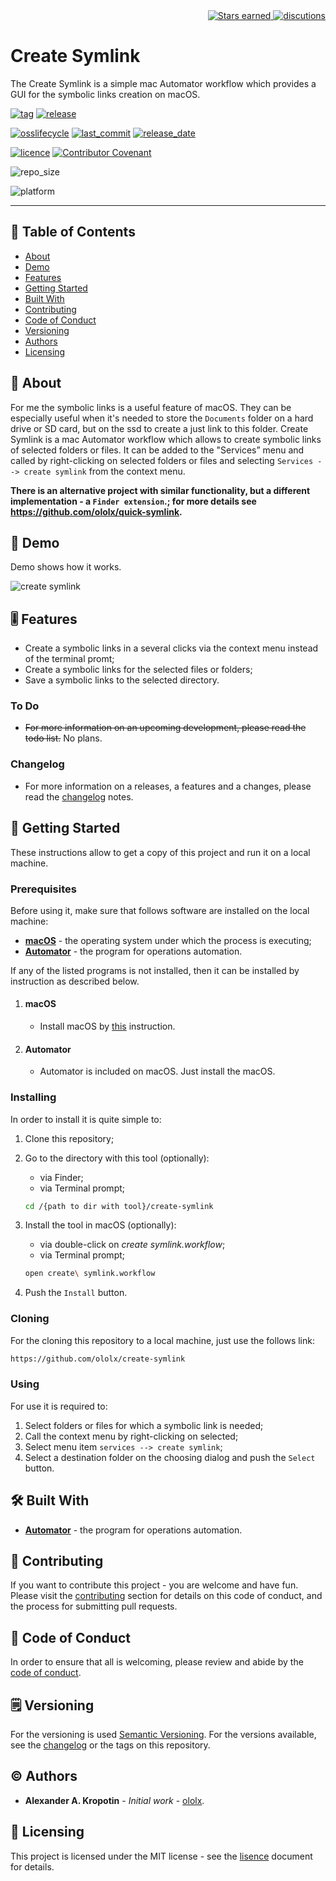 <div align="right">
	<a href="https://github.com/ololx/create-symlink/stargazers" target="_blank">
		<img src="https://img.shields.io/github/stars/ololx/create-symlink?style=social" alt="Stars earned"/>
	</a>
	<a href="https://github.com/ololx/create-symlink/discussions" target="_blank">
		<img src="https://img.shields.io/github/discussions/ololx/create-symlink?label=welcome%20to%20discussions&logo=github&style=social" alt="discutions"/>
	</a>
</div>

# Create Symlink

The Create Symlink is a simple mac Automator workflow which provides a GUI for the symbolic links creation on macOS.

[![tag](https://img.shields.io/github/v/tag/ololx/create-symlink?style=flat&include_prereleases&logo=github)](https://github.com/ololx/create-symlink/tags) [![release](https://img.shields.io/github/v/release/ololx/create-symlink?style=flat&include_prereleases&logo=github)](https://github.com/ololx/create-symlink/releases)

[![osslifecycle](https://img.shields.io/osslifecycle/ololx/create-symlink?style=flat)](OSSMETADATA) [![last_commit](https://img.shields.io/github/last-commit/ololx/create-symlink?style=flat&logo=github)](https://github.com/ololx/create-symlink/commits) [![release_date](https://img.shields.io/github/release-date/ololx/create-symlink?style=flat&logo=github)](https://github.com/ololx/create-symlink/releases)

[![licence](https://img.shields.io/github/license/ololx/create-symlink?style=flat)](LICENCE) [![Contributor Covenant](https://img.shields.io/badge/Contributor%20Covenant-2.1-4baaaa.svg?style=flat)](CODE_OF_CONDUCT.md)

![repo_size](https://img.shields.io/github/repo-size/ololx/create-symlink?style=flat&logo=github)

![platform](https://img.shields.io/badge/platform-OS_X_10.10+-important?style=flat)

---

## 📇 Table of Contents

- [About](#about)
- [Demo](#demo)
- [Features](#feature)
- [Getting Started](#getting-started)
- [Built With](#built-with)
- [Contributing](#contributing)
- [Code of Conduct](#code-of-conduct)
- [Versioning](#versioning)
- [Authors](#authors)
- [Licensing](#licensing)

##  📖 About

For me the symbolic links is a useful feature of macOS. They can be especially useful when it's needed to store the `Documents` folder on a hard drive or SD card, but on the ssd to create a just link to this folder.
Create Symlink is a mac Automator workflow which allows to create symbolic links of selected folders or files. It can be added to the "Services” menu and called by right-clicking on selected folders or files and selecting `Services --> create symlink` from the context menu.

**There is an alternative project with similar functionality, but a different implementation - a `Finder extension`.; for more details see https://github.com/ololx/quick-symlink.**

## 📸 Demo

Demo shows how it works.

![create symlink](resources/demo/demo-create-symlink.gif)

## 🎚 Features

- Create a symbolic links in a several clicks via the context menu instead of the terminal promt;
- Create a symbolic links for the selected files or folders;
- Save a symbolic links to the selected directory.

### To Do

- ~~For more information on an upcoming development, please read the todo list.~~ No plans.

### Changelog

- For more information on a releases, a features and a changes, please read the [changelog](CHANGELOG.md) notes.

## 🚦 Getting Started

These instructions allow to get a copy of this project and run it on a local machine.

### Prerequisites

Before using it, make sure that follows software are installed on the local machine:

- **[macOS](https://www.apple.com/ru/macos/what-is/)** - the operating system under which the process is executing;
- **[Automator](https://support.apple.com/guide/automator/welcome/mac)** - the program for operations automation.

If any of the listed programs is not installed, then it can be installed by instruction as described below.

1. #### macOS
    - Install macOS by [this](https://support.apple.com/ht201372) instruction.

2. #### Automator

    - Automator is included on macOS. Just install the macOS.

### Installing

In order to install it is quite simple to:

1. Clone this repository;

2. Go to the directory with this tool (optionally):

   - via Finder;
   - via Terminal prompt; 

   ```bash
   cd /{path to dir with tool}/create-symlink
   ```

3. Install the tool in macOS (optionally):

   - via double-click on _create symlink.workflow_;
   - via Terminal prompt;

   ```bash
   open create\ symlink.workflow
   ```
4. Push the `Install` button.

### Cloning

For the cloning this repository to a local machine, just use the follows link:

```bash
https://github.com/ololx/create-symlink
```

### Using

For use it is required to:

1. Select folders or files for which a symbolic link is needed;
2. Call the context menu by right-clicking on selected;
3. Select menu item `services --> create symlink`;
4. Select a destination folder on the choosing dialog and push the `Select` button.

## 🛠 Built With

- **[Automator](https://support.apple.com/guide/automator/welcome/mac)** - the program for operations automation.

## 🎉 Contributing

If you want to contribute this project - you are welcome and have fun.
Please visit the [contributing](CONTRIBUTING.md) section for details on this code of conduct, and the process for submitting pull requests.

## 📝 Code of Conduct

In order to ensure that all is welcoming, please review and abide by the [code of conduct](CODE_OF_CONDUCT.md).

## 🗒 Versioning

For the versioning is used [Semantic Versioning](http://semver.org/). For the versions available, see the [changelog](CHANGELOG.md) or the tags on this repository.

## ©️ Authors

* **Alexander A. Kropotin** - *Initial work* - [ololx](https://github.com/ololx).

## 🔏 Licensing

This project is licensed under the MIT license - see the [lisence](LICENSE) document for details.
